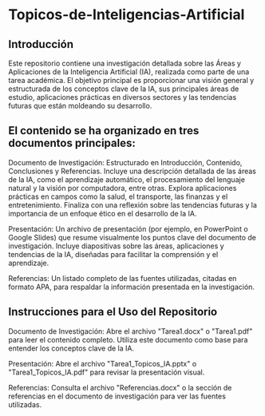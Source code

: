 # Topicos-de-Inteligencias-Artificial
## Introducción

Este repositorio contiene una investigación detallada sobre las Áreas y Aplicaciones de la Inteligencia Artificial (IA), realizada como parte de una tarea académica. El objetivo principal es proporcionar una visión general y estructurada de los conceptos clave de la IA, sus principales áreas de estudio, aplicaciones prácticas en diversos sectores y las tendencias futuras que están moldeando su desarrollo.

## El contenido se ha organizado en tres documentos principales:

Documento de Investigación:
Estructurado en Introducción, Contenido, Conclusiones y Referencias.
Incluye una descripción detallada de las áreas de la IA, como el aprendizaje automático, el procesamiento del lenguaje natural y la visión por computadora, entre otras.
Explora aplicaciones prácticas en campos como la salud, el transporte, las finanzas y el entretenimiento.
Finaliza con una reflexión sobre las tendencias futuras y la importancia de un enfoque ético en el desarrollo de la IA.

Presentación:
Un archivo de presentación (por ejemplo, en PowerPoint o Google Slides) que resume visualmente los puntos clave del documento de investigación.
Incluye diapositivas sobre las áreas, aplicaciones y tendencias de la IA, diseñadas para facilitar la comprensión y el aprendizaje.

Referencias:
Un listado completo de las fuentes utilizadas, citadas en formato APA, para respaldar la información presentada en la investigación.

## Instrucciones para el Uso del Repositorio

Documento de Investigación:
Abre el archivo "Tarea1.docx" o "Tarea1.pdf" para leer el contenido completo.
Utiliza este documento como base para entender los conceptos clave de la IA.

Presentación:
Abre el archivo "Tarea1_Topicos_IA.pptx" o "Tarea1_Topicos_IA.pdf" para revisar la presentación visual.

Referencias:
Consulta el archivo "Referencias.docx" o la sección de referencias en el documento de investigación para ver las fuentes utilizadas.

